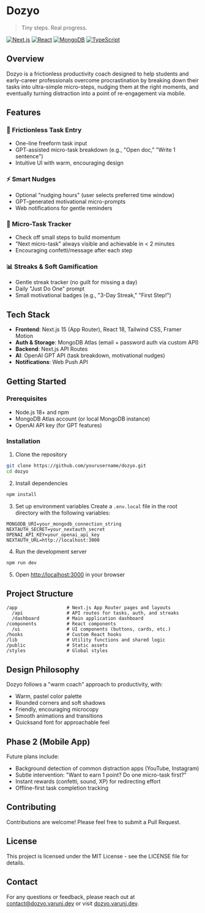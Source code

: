 # Dozyo

> Tiny steps. Real progress.

[![Next.js](https://img.shields.io/badge/Next.js-15.2.4-black?style=for-the-badge&logo=next.js)](https://nextjs.org/)
[![React](https://img.shields.io/badge/React-18-blue?style=for-the-badge&logo=react)](https://reactjs.org/)
[![MongoDB](https://img.shields.io/badge/MongoDB-Atlas-green?style=for-the-badge&logo=mongodb)](https://www.mongodb.com/atlas/database)
[![TypeScript](https://img.shields.io/badge/TypeScript-5-blue?style=for-the-badge&logo=typescript)](https://www.typescriptlang.org/)

## Overview

Dozyo is a frictionless productivity coach designed to help students and early-career professionals overcome procrastination by breaking down their tasks into ultra-simple micro-steps, nudging them at the right moments, and eventually turning distraction into a point of re-engagement via mobile.

## Features

### 🧠 Frictionless Task Entry
- One-line freeform task input
- GPT-assisted micro-task breakdown (e.g., "Open doc," "Write 1 sentence")
- Intuitive UI with warm, encouraging design

### ⚡ Smart Nudges
- Optional "nudging hours" (user selects preferred time window)
- GPT-generated motivational micro-prompts
- Web notifications for gentle reminders

### 🔁 Micro-Task Tracker
- Check off small steps to build momentum
- "Next micro-task" always visible and achievable in < 2 minutes
- Encouraging confetti/message after each step

### 📊 Streaks & Soft Gamification
- Gentle streak tracker (no guilt for missing a day)
- Daily "Just Do One" prompt
- Small motivational badges (e.g., "3-Day Streak," "First Step!")

## Tech Stack

- **Frontend**: Next.js 15 (App Router), React 18, Tailwind CSS, Framer Motion
- **Auth & Storage**: MongoDB Atlas (email + password auth via custom API)
- **Backend**: Next.js API Routes
- **AI**: OpenAI GPT API (task breakdown, motivational nudges)
- **Notifications**: Web Push API

## Getting Started

### Prerequisites

- Node.js 18+ and npm
- MongoDB Atlas account (or local MongoDB instance)
- OpenAI API key (for GPT features)

### Installation

1. Clone the repository
```bash
git clone https://github.com/yourusername/dozyo.git
cd dozyo
```

2. Install dependencies
```bash
npm install
```

3. Set up environment variables
Create a `.env.local` file in the root directory with the following variables:
```
MONGODB_URI=your_mongodb_connection_string
NEXTAUTH_SECRET=your_nextauth_secret
OPENAI_API_KEY=your_openai_api_key
NEXTAUTH_URL=http://localhost:3000
```

4. Run the development server
```bash
npm run dev
```

5. Open [http://localhost:3000](http://localhost:3000) in your browser

## Project Structure

```
/app                  # Next.js App Router pages and layouts
  /api                # API routes for tasks, auth, and streaks
  /dashboard          # Main application dashboard
/components           # React components
  /ui                 # UI components (buttons, cards, etc.)
/hooks                # Custom React hooks
/lib                  # Utility functions and shared logic
/public               # Static assets
/styles               # Global styles
```

## Design Philosophy

Dozyo follows a "warm coach" approach to productivity, with:
- Warm, pastel color palette
- Rounded corners and soft shadows
- Friendly, encouraging microcopy
- Smooth animations and transitions
- Quicksand font for approachable feel

## Phase 2 (Mobile App)

Future plans include:
- Background detection of common distraction apps (YouTube, Instagram)
- Subtle intervention: "Want to earn 1 point? Do one micro-task first?"
- Instant rewards (confetti, sound, XP) for redirecting effort
- Offline-first task completion tracking

## Contributing

Contributions are welcome! Please feel free to submit a Pull Request.

## License

This project is licensed under the MIT License - see the LICENSE file for details.

## Contact

For any questions or feedback, please reach out at [contact@dozyo.varunj.dev](mailto:contact@dozyo.varunj.dev) or visit [dozyo.varunj.dev](https://dozyo.varunj.dev).
